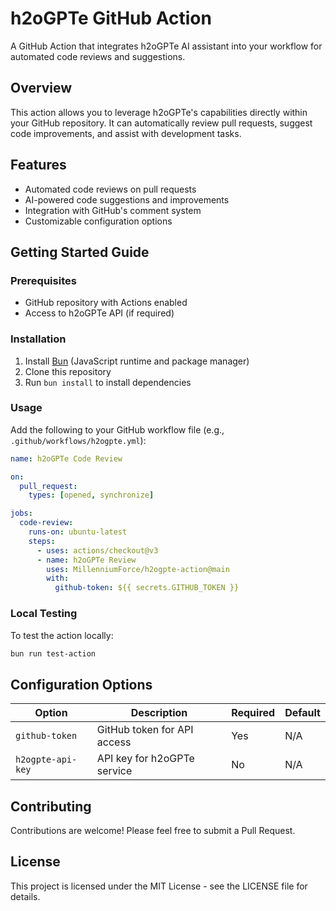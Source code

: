 # h2oGPTe GitHub Action

A GitHub Action that integrates h2oGPTe AI assistant into your workflow for automated code reviews and suggestions.

## Overview

This action allows you to leverage h2oGPTe's capabilities directly within your GitHub repository. It can automatically review pull requests, suggest code improvements, and assist with development tasks.

## Features

- Automated code reviews on pull requests
- AI-powered code suggestions and improvements
- Integration with GitHub's comment system
- Customizable configuration options

## Getting Started Guide

### Prerequisites

- GitHub repository with Actions enabled
- Access to h2oGPTe API (if required)

### Installation

1. Install [Bun](https://bun.sh/docs/installation) (JavaScript runtime and package manager)
2. Clone this repository
3. Run `bun install` to install dependencies

### Usage

Add the following to your GitHub workflow file (e.g., `.github/workflows/h2ogpte.yml`):

```yaml
name: h2oGPTe Code Review

on:
  pull_request:
    types: [opened, synchronize]

jobs:
  code-review:
    runs-on: ubuntu-latest
    steps:
      - uses: actions/checkout@v3
      - name: h2oGPTe Review
        uses: MillenniumForce/h2ogpte-action@main
        with:
          github-token: ${{ secrets.GITHUB_TOKEN }}
```

### Local Testing

To test the action locally:

```bash
bun run test-action
```

## Configuration Options

| Option | Description | Required | Default |
|--------|-------------|----------|--------|
| `github-token` | GitHub token for API access | Yes | N/A |
| `h2ogpte-api-key` | API key for h2oGPTe service | No | N/A |

## Contributing

Contributions are welcome! Please feel free to submit a Pull Request.

## License

This project is licensed under the MIT License - see the LICENSE file for details.
